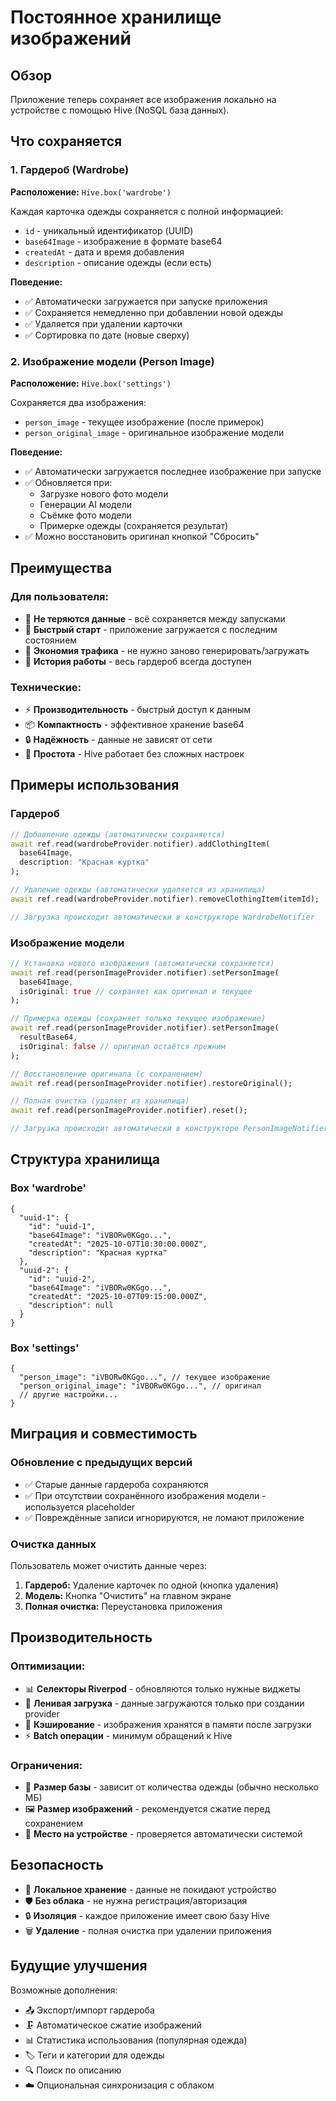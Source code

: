 # Постоянное хранилище изображений

## Обзор

Приложение теперь сохраняет все изображения локально на устройстве с помощью Hive (NoSQL база данных).

## Что сохраняется

### 1. Гардероб (Wardrobe)
**Расположение:** `Hive.box('wardrobe')`

Каждая карточка одежды сохраняется с полной информацией:
- `id` - уникальный идентификатор (UUID)
- `base64Image` - изображение в формате base64
- `createdAt` - дата и время добавления
- `description` - описание одежды (если есть)

**Поведение:**
- ✅ Автоматически загружается при запуске приложения
- ✅ Сохраняется немедленно при добавлении новой одежды
- ✅ Удаляется при удалении карточки
- ✅ Сортировка по дате (новые сверху)

### 2. Изображение модели (Person Image)
**Расположение:** `Hive.box('settings')`

Сохраняется два изображения:
- `person_image` - текущее изображение (после примерок)
- `person_original_image` - оригинальное изображение модели

**Поведение:**
- ✅ Автоматически загружается последнее изображение при запуске
- ✅ Обновляется при:
  - Загрузке нового фото модели
  - Генерации AI модели
  - Съёмке фото модели
  - Примерке одежды (сохраняется результат)
- ✅ Можно восстановить оригинал кнопкой "Сбросить"

## Преимущества

### Для пользователя:
- 🔄 **Не теряются данные** - всё сохраняется между запусками
- 🚀 **Быстрый старт** - приложение загружается с последним состоянием
- 💾 **Экономия трафика** - не нужно заново генерировать/загружать
- 🎨 **История работы** - весь гардероб всегда доступен

### Технические:
- ⚡ **Производительность** - быстрый доступ к данным
- 📦 **Компактность** - эффективное хранение base64
- 🔒 **Надёжность** - данные не зависят от сети
- 🎯 **Простота** - Hive работает без сложных настроек

## Примеры использования

### Гардероб
```dart
// Добавление одежды (автоматически сохраняется)
await ref.read(wardrobeProvider.notifier).addClothingItem(
  base64Image,
  description: "Красная куртка"
);

// Удаление одежды (автоматически удаляется из хранилища)
await ref.read(wardrobeProvider.notifier).removeClothingItem(itemId);

// Загрузка происходит автоматически в конструкторе WardrobeNotifier
```

### Изображение модели
```dart
// Установка нового изображения (автоматически сохраняется)
await ref.read(personImageProvider.notifier).setPersonImage(
  base64Image,
  isOriginal: true // сохраняет как оригинал и текущее
);

// Примерка одежды (сохраняет только текущее изображение)
await ref.read(personImageProvider.notifier).setPersonImage(
  resultBase64,
  isOriginal: false // оригинал остаётся прежним
);

// Восстановление оригинала (с сохранением)
await ref.read(personImageProvider.notifier).restoreOriginal();

// Полная очистка (удаляет из хранилища)
await ref.read(personImageProvider.notifier).reset();

// Загрузка происходит автоматически в конструкторе PersonImageNotifier
```

## Структура хранилища

### Box 'wardrobe'
```
{
  "uuid-1": {
    "id": "uuid-1",
    "base64Image": "iVBORw0KGgo...",
    "createdAt": "2025-10-07T10:30:00.000Z",
    "description": "Красная куртка"
  },
  "uuid-2": {
    "id": "uuid-2",
    "base64Image": "iVBORw0KGgo...",
    "createdAt": "2025-10-07T09:15:00.000Z",
    "description": null
  }
}
```

### Box 'settings'
```
{
  "person_image": "iVBORw0KGgo...", // текущее изображение
  "person_original_image": "iVBORw0KGgo...", // оригинал
  // другие настройки...
}
```

## Миграция и совместимость

### Обновление с предыдущих версий
- ✅ Старые данные гардероба сохраняются
- ✅ При отсутствии сохранённого изображения модели - используется placeholder
- ✅ Повреждённые записи игнорируются, не ломают приложение

### Очистка данных
Пользователь может очистить данные через:
1. **Гардероб:** Удаление карточек по одной (кнопка удаления)
2. **Модель:** Кнопка "Очистить" на главном экране
3. **Полная очистка:** Переустановка приложения

## Производительность

### Оптимизации:
- 📊 **Селекторы Riverpod** - обновляются только нужные виджеты
- 🔄 **Ленивая загрузка** - данные загружаются только при создании provider
- 💾 **Кэширование** - изображения хранятся в памяти после загрузки
- ⚡ **Batch операции** - минимум обращений к Hive

### Ограничения:
- 📏 **Размер базы** - зависит от количества одежды (обычно несколько МБ)
- 🖼️ **Размер изображений** - рекомендуется сжатие перед сохранением
- 📱 **Место на устройстве** - проверяется автоматически системой

## Безопасность

- 🔐 **Локальное хранение** - данные не покидают устройство
- 🛡️ **Без облака** - не нужна регистрация/авторизация
- 🔒 **Изоляция** - каждое приложение имеет свою базу Hive
- 🗑️ **Удаление** - полная очистка при удалении приложения

## Будущие улучшения

Возможные дополнения:
- 📤 Экспорт/импорт гардероба
- 🗜️ Автоматическое сжатие изображений
- 📊 Статистика использования (популярная одежда)
- 🏷️ Теги и категории для одежды
- 🔍 Поиск по описанию
- ☁️ Опциональная синхронизация с облаком
